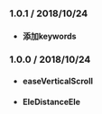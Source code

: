 ### 1.0.1 / 2018/10/24
- #### 添加keywords

### 1.0.0 / 2018/10/24
- #### easeVerticalScroll
- #### EleDistanceEle